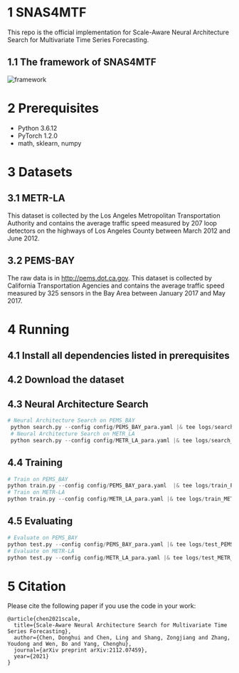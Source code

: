 # 1 SNAS4MTF
This repo is the official implementation for Scale-Aware Neural Architecture Search for Multivariate Time Series Forecasting.

## 1.1 The framework of SNAS4MTF
 ![framework](https://user-images.githubusercontent.com/18440709/142983473-f6bb12bd-266a-40ce-9116-00ce9a9f1059.jpg)

# 2 Prerequisites

* Python 3.6.12
* PyTorch 1.2.0
* math, sklearn, numpy
# 3 Datasets
## 3.1 METR-LA
This dataset is collected by the Los Angeles Metropolitan Transportation Authority and contains the average traffic speed measured by 207 loop detectors on the highways of Los Angeles County between March 2012 and June 2012.
## 3.2 PEMS-BAY
The raw data is in http://pems.dot.ca.gov. This dataset is collected by California Transportation Agencies and contains the average traffic speed measured by 325 sensors in the Bay Area between January 2017 and May 2017.
# 4 Running
## 4.1 Install all dependencies listed in prerequisites

## 4.2 Download the dataset

## 4.3 Neural Architecture Search
```python
# Neural Architecture Search on PEMS_BAY
 python search.py --config config/PEMS_BAY_para.yaml |& tee logs/search_PEMS_BAY.log
 # Neural Architecture Search on METR_LA
 python search.py --config config/METR_LA_para.yaml |& tee logs/search_METR_LA.log
```
## 4.4 Training
```python
# Train on PEMS_BAY
python train.py --config config/PEMS_BAY_para.yaml  |& tee logs/train_PEMS_BAY.log
# Train on METR-LA
python train.py --config config/METR_LA_para.yaml |& tee logs/train_METR_LA.log
```
## 4.5 Evaluating
```python
# Evaluate on PEMS_BAY
python test.py --config config/PEMS_BAY_para.yaml |& tee logs/test_PEMS_BAY.log
# Evaluate on METR-LA
python test.py --config config/METR_LA_para.yaml |& tee logs/test_METR_LA.log
```
# 5 Citation
Please cite the following paper if you use the code in your work:
```
@article{chen2021scale,
  title={Scale-Aware Neural Architecture Search for Multivariate Time Series Forecasting},
  author={Chen, Donghui and Chen, Ling and Shang, Zongjiang and Zhang, Youdong and Wen, Bo and Yang, Chenghu},
  journal={arXiv preprint arXiv:2112.07459},
  year={2021}
}
```
